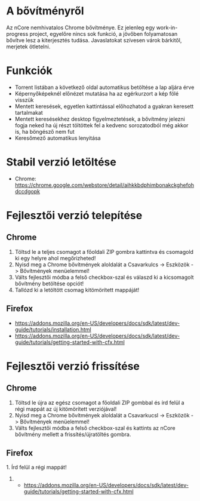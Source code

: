 # A bővítményről
Az nCore nemhivatalos Chrome bővítménye. Ez jelenleg egy work-in-progress project, egyelőre nincs sok funkció, a jövőben folyamatosan bővítve lesz a kiterjesztés tudása. Javaslatokat szívesen várok bárkitől, merjetek ötletelni.

# Funkciók

* Torrent listában a következő oldal automatikus betöltése a lap aljára érve
* Képernyőképeknél előnézet mutatása ha az egérkurzort a kép fölé visszük
* Mentett keresések, egyetlen kattintással előhozhatod a gyakran keresett tartalmakat
* Mentett keresésekhez desktop figyelmeztetések, a bővítmény jelezni fogja neked ha új részt töltöttek fel a kedvenc sorozatodból még akkor is, ha böngésző nem fut
* Keresőmező automatikus lenyitása

# Stabil verzió letöltése

* Chrome: https://chrome.google.com/webstore/detail/aihkkbdphimbonakckghefohdccdgopk

# Fejlesztői verzió telepítése

## Chrome

1. Töltsd le a teljes csomagot a főoldali ZIP gombra kattintva és csomagold ki egy helyre ahol megőrizheted!
1. Nyisd meg a Chrome bővítmények aloldalát a Csavarkulcs -> Eszközök -> Bővítmények menüelemmel!
1. Válts fejlesztői módba a felső checkbox-szal és válaszd ki a kicsomagolt bővítmény betöltése opciót!
1. Tallózd ki a letöltött csomag kitömörített mappáját!

## Firefox

* https://addons.mozilla.org/en-US/developers/docs/sdk/latest/dev-guide/tutorials/installation.html
* https://addons.mozilla.org/en-US/developers/docs/sdk/latest/dev-guide/tutorials/getting-started-with-cfx.html

# Fejlesztői verzió frissítése

## Chrome

1. Töltsd le újra az egész csomagot a főoldali ZIP gombbal és írd felül a régi mappát az új kitömörített verziójával!
1. Nyisd meg a Chrome bővítmények aloldalát a Csavarkucsl -> Eszközök -> Bővítmények menüelemmel!
1. Válts fejlesztői módba a felső checkbox-szal és kattints az nCore bővítmény mellett a frissítés/újratöltés gombra.

## Firefox

1. Írd felül a régi mappát!
1. * https://addons.mozilla.org/en-US/developers/docs/sdk/latest/dev-guide/tutorials/getting-started-with-cfx.html
